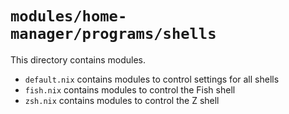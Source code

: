 # `modules/home-manager/programs/shells`
This directory contains modules.
- `default.nix` contains modules to control settings for all shells
- `fish.nix` contains modules to control the Fish shell
- `zsh.nix` contains modules to control the Z shell
